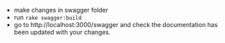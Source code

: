 - make changes in swagger folder
- run `rake swagger:build`
- go to http://localhost:3000/swagger and check the documentation has been updated with your changes.